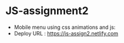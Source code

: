 # JS-assignment2
- Mobile menu using css animations and js:
- Deploy URL : https://js-assign2.netlify.com
